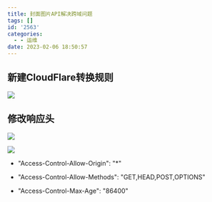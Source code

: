 ```yaml
---
title: 封面图片API解决跨域问题
tags: []
id: '2563'
categories:
  - - 运维
date: 2023-02-06 18:50:57
---
```


## 新建CloudFlare转换规则

![](https://img-cdn.limour.top/i/2023/02/06/63e0dabf3772e.png)

## 修改响应头

![](https://img-cdn.limour.top/i/2023/02/06/63e0db016e756.png)

![](https://img-cdn.limour.top/i/2023/02/06/63e0db45a2176.png)

*   "Access-Control-Allow-Origin": "\*"

*   "Access-Control-Allow-Methods": "GET,HEAD,POST,OPTIONS"

*   "Access-Control-Max-Age": "86400"